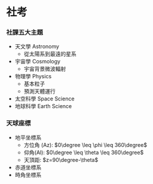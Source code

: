# 社考

### 社課五大主題

- 天文學 Astronomy
	- 從太陽系到最遠的星系
- 宇宙學 Cosmology
	- 宇宙背景微波輻射
- 物理學 Physics
	- 基本粒子
	- 預測天體運行
- 太空科學 Space Science
- 地球科學 Earth Science

### 天球座標
- 地平坐標系
	- 方位角 (Az): $0\degree \leq \phi \leq 360\degree$
	- 仰角(Al): $0\degree \leq \theta \leq 360\degree$
	- 天頂距: $z=90\degree-\theta$
- 赤道坐標系
- 時角坐標系

